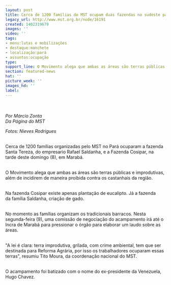 ```yaml
---
layout: post
title: Cerca de 1200 famílias do MST ocupam duas fazendas no sudeste paraense
legacy_url: http://www.mst.org.br/node/16191
created: 1402319679
images: ''
video: ''
tags:
- menu:lutas e mobilizações
- destaque:manchete
- localização:pará
- assuntos:ocupação
type: 
support_line: O Movimento alega que ambas as áreas são terras públicas e improdutivas.
section: featured-news
hat: ''
picture_week: ''
images_hd: ''
label: 
---
```

<p><em><img style="margin: 10px;" src="http://www.mst.org.br/sites/default/files/Fazenda%20Copsipar.jpg" alt=""><br></em></p><p><em>Por Márcio Zonta<br>Da Página do MST</em></p><p><em>Fotos: Nieves Rodrigues</em></p><p><br>Cerca de 1200 famílias organizadas pelo MST no Pará ocuparam a fazenda Santa Tereza, do empresario Rafael Saldanha, e a Fazenda Cosipar, na tarde deste domingo (8), em Marabá.</p><p><br>O Movimento alega que ambas as áreas são terras públicas e improdutivas, além de incidirem de maneira proibida contra os castanhais da região.</p><p><br><img style="margin: 10px; float: right;" src="http://www.mst.org.br/sites/default/files/Fazaenda%20Santa%20Tereza.jpg" alt="">Na fazenda Cosipar existe apenas plantação de eucalipto. Já a fazenda da família Saldanha, criação de gado.</p><p><br>No momento as famílias organizam os tradicionais barracos. Nesta segunda-feira (9), uma comissão de negociação do acampamento irá até o Incra de Marabá para pressionar o órgão para elaborar um laudo sobre as áreas.</p><p><br>"A lei é clara: terra improdutiva, grilada, com crime ambiental, tem que ser destinada para Reforma Agrária, por isso os trabalhadores ocuparam essas terras", resumiu Tito Moura, da coordenação nacional do MST.</p><p><br>O acampamento foi batizado com o nome do ex-presidente da Venezuela, Hugo Chavez.</p>
